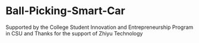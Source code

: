 # Ball-Picking-Smart-Car
Supported by the College Student Innovation and Entrepreneurship Program in CSU
and Thanks for the support of Zhiyu Technology
